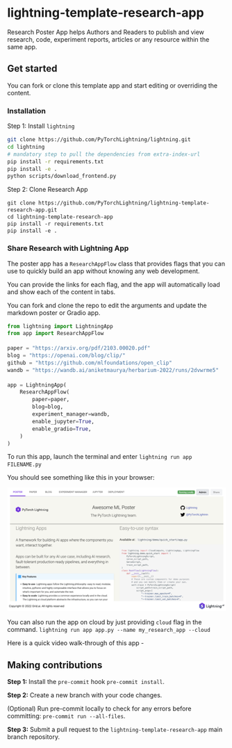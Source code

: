 # lightning-template-research-app

Research Poster App helps Authors and Readers to publish and view research, code, experiment reports,
articles or any resource within the same app.

## Get started

You can fork or clone this template app and start editing or overriding the content.

### Installation

Step 1: Install `lightning`

```bash
git clone https://github.com/PyTorchLightning/lightning.git
cd lightning
# mandatory step to pull the dependencies from extra-index-url
pip install -r requirements.txt
pip install -e .
python scripts/download_frontend.py
```

Step 2: Clone Research App

```
git clone https://github.com/PyTorchLightning/lightning-template-research-app.git
cd lightning-template-research-app
pip install -r requirements.txt
pip install -e .
```

### Share Research with Lightning App

The poster app has a `ResearchAppFlow` class that provides flags that you can use to quickly build an app without knowing
any web development.

You can provide the links for each flag, and the app will automatically load and show each of the content in tabs.

You can fork and clone the repo to edit the arguments and update the markdown poster or Gradio app.

```python
from lightning import LightningApp
from app import ResearchAppFlow

paper = "https://arxiv.org/pdf/2103.00020.pdf"
blog = "https://openai.com/blog/clip/"
github = "https://github.com/mlfoundations/open_clip"
wandb = "https://wandb.ai/aniketmaurya/herbarium-2022/runs/2dvwrme5"

app = LightningApp(
    ResearchAppFlow(
        paper=paper,
        blog=blog,
        experiment_manager=wandb,
        enable_jupyter=True,
        enable_gradio=True,
    )
)
```

To run this app, launch the terminal and enter `lightning run app FILENAME.py`

You should see something like this in your browser:

![image](./assets/demo.png)

You can also run the app on cloud by just providing `cloud` flag in the command.
`lightning run app app.py --name my_research_app --cloud`

Here is a quick video walk-through of this app -

## Making contributions

**Step 1:** Install the `pre-commit` hook `pre-commit install`.

**Step 2:** Create a new branch with your code changes.

(Optional) Run pre-commit locally to check for any errors before committing: `pre-commit run --all-files`.

**Step 3:** Submit a pull request to the `lightning-template-research-app` main branch repository.
